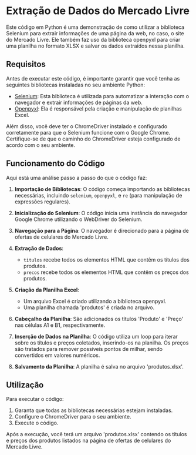 # Extração de Dados do Mercado Livre

Este código em Python é uma demonstração de como utilizar a biblioteca Selenium para extrair informações de uma página da web, no caso, o site do Mercado Livre. Ele também faz uso da biblioteca openpyxl para criar uma planilha no formato XLSX e salvar os dados extraídos nessa planilha.

## Requisitos

Antes de executar este código, é importante garantir que você tenha as seguintes bibliotecas instaladas no seu ambiente Python:

- [Selenium](https://selenium-python.readthedocs.io/): Esta biblioteca é utilizada para automatizar a interação com o navegador e extrair informações de páginas da web.
- [Openpyxl](https://openpyxl.readthedocs.io/en/stable/): Ela é responsável pela criação e manipulação de planilhas Excel.

Além disso, você deve ter o ChromeDriver instalado e configurado corretamente para que o Selenium funcione com o Google Chrome. Certifique-se de que o caminho do ChromeDriver esteja configurado de acordo com o seu ambiente.

## Funcionamento do Código

Aqui está uma análise passo a passo do que o código faz:

1. **Importação de Bibliotecas**: O código começa importando as bibliotecas necessárias, incluindo `selenium`, `openpyxl`, e `re` (para manipulação de expressões regulares).

2. **Inicialização do Selenium**: O código inicia uma instância do navegador Google Chrome utilizando o WebDriver do Selenium.

3. **Navegação para a Página**: O navegador é direcionado para a página de ofertas de celulares do Mercado Livre.

4. **Extração de Dados**:
   - `titulos` recebe todos os elementos HTML que contêm os títulos dos produtos.
   - `precos` recebe todos os elementos HTML que contêm os preços dos produtos.

5. **Criação da Planilha Excel**:
   - Um arquivo Excel é criado utilizando a biblioteca openpyxl.
   - Uma planilha chamada 'produtos' é criada no arquivo.

6. **Cabeçalho da Planilha**: São adicionados os títulos 'Produto' e 'Preço' nas células A1 e B1, respectivamente.

7. **Inserção de Dados na Planilha**: O código utiliza um loop para iterar sobre os títulos e preços coletados, inserindo-os na planilha. Os preços são tratados para remover possíveis pontos de milhar, sendo convertidos em valores numéricos.

8. **Salvamento da Planilha**: A planilha é salva no arquivo 'produtos.xlsx'.

## Utilização

Para executar o código:

1. Garanta que todas as bibliotecas necessárias estejam instaladas.
2. Configure o ChromeDriver para o seu ambiente.
3. Execute o código.

Após a execução, você terá um arquivo 'produtos.xlsx' contendo os títulos e preços dos produtos listados na página de ofertas de celulares do Mercado Livre.
